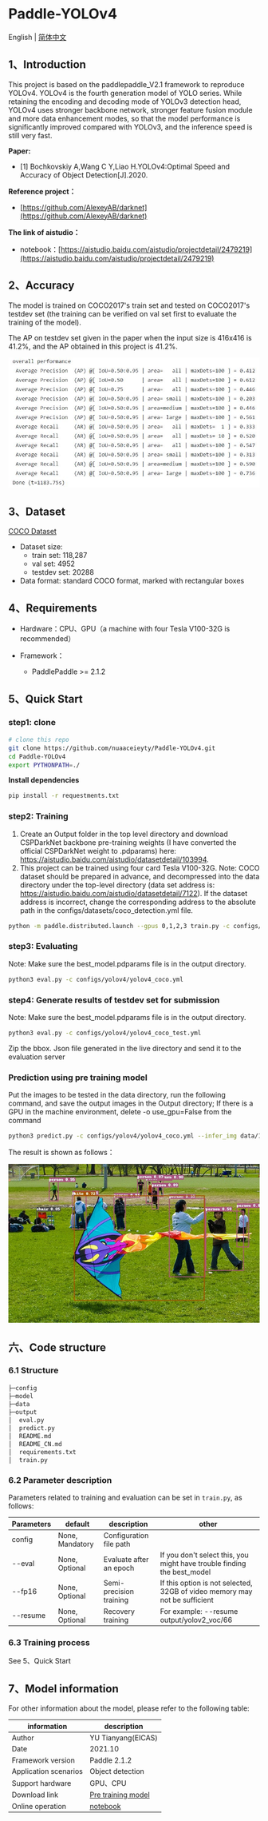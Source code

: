 # Paddle-YOLOv4

English | [简体中文](./README_CN.md)

## 1、Introduction

This project is based on the paddlepaddle_V2.1 framework to reproduce YOLOv4. YOLOv4 is the fourth generation model of YOLO series. While retaining the encoding and decoding mode of YOLOv3 detection head, YOLOv4 uses stronger backbone network, stronger feature fusion module and more data enhancement modes, so that the model performance is significantly improved compared with YOLOv3, and the inference speed is still very fast.

**Paper:**
- [1] Bochkovskiy A,Wang C Y,Liao H.YOLOv4:Optimal Speed and Accuracy of Object Detection[J].2020.

**Reference project：**
- [https://github.com/AlexeyAB/darknet](https://github.com/AlexeyAB/darknet)

**The link of aistudio：**
- notebook：[https://aistudio.baidu.com/aistudio/projectdetail/2479219](https://aistudio.baidu.com/aistudio/projectdetail/2479219)

## 2、Accuracy

The model is trained on COCO2017's train set and tested on COCO2017's testdev set (the training can be verified on val set first to evaluate the training of the model).

The AP on testdev set given in the paper when the input size is 416x416 is 41.2%, and the AP obtained in this project is 41.2%.

![result](result.JPG)

## 3、Dataset

[COCO Dataset](https://aistudio.baidu.com/aistudio/datasetdetail/7122)
- Dataset size:
    - train set: 118,287
    - val set: 4952
    - testdev set: 20288
- Data format: standard COCO format, marked with rectangular boxes
## 4、Requirements

- Hardware：CPU、GPU（a machine with four Tesla V100-32G is recommended）

- Framework：
  - PaddlePaddle >= 2.1.2
  
## 5、Quick Start

### step1: clone 

```bash
# clone this repo
git clone https://github.com/nuaaceieyty/Paddle-YOLOv4.git
cd Paddle-YOLOv4
export PYTHONPATH=./
```
**Install dependencies**
```bash
pip install -r requestments.txt
```

### step2: Training

1. Create an Output folder in the top level directory and download CSPDarkNet backbone pre-training weights (I have converted the official CSPDarkNet weight to .pdparams) here: https://aistudio.baidu.com/aistudio/datasetdetail/103994.
2. This project can be trained using four card Tesla V100-32G. Note: COCO dataset should be prepared in advance, and decompressed into the data directory under the top-level directory (data set address is: https://aistudio.baidu.com/aistudio/datasetdetail/7122). If the dataset address is incorrect, change the corresponding address to the absolute path in the configs/datasets/coco_detection.yml file.

```bash
python -m paddle.distributed.launch --gpus 0,1,2,3 train.py -c configs/yolov4/yolov4_coco.yml --eval
```

### step3: Evaluating
Note: Make sure the best_model.pdparams file is in the output directory.
```bash
python3 eval.py -c configs/yolov4/yolov4_coco.yml
```

### step4: Generate results of testdev set for submission
Note: Make sure the best_model.pdparams file is in the output directory.
```bash
python3 eval.py -c configs/yolov4/yolov4_coco_test.yml
```
Zip the bbox. Json file generated in the live directory and send it to the evaluation server

### Prediction using pre training model

Put the images to be tested in the data directory, run the following command, and save the output images in the Output directory; If there is a GPU in the machine environment, delete -o use_gpu=False from the command

```bash
python3 predict.py -c configs/yolov4/yolov4_coco.yml --infer_img data/1.jpg -o use_gpu=False
```
The result is shown as follows：

![result](output/1.jpg)

## 六、Code structure

### 6.1 Structure

```
├─config                          
├─model                                                     
├─data                            
├─output                          
│  eval.py                        
│  predict.py                     
│  README.md                      
│  README_CN.md                   
│  requirements.txt               
│  train.py                       
```
### 6.2 Parameter description

Parameters related to training and evaluation can be set in `train.py`, as follows:

|  Parameters   | default  | description | other |
|  ----  |  ----  |  ----  |  ----  |
| config| None, Mandatory| Configuration file path ||
| --eval| None, Optional| Evaluate after an epoch |If you don't select this, you might have trouble finding the best_model|
| --fp16| None, Optional| Semi-precision training |If this option is not selected, 32GB of video memory may not be sufficient|
| --resume| None, Optional | Recovery training |For example: --resume output/yolov2_voc/66|

### 6.3 Training process

See 5、Quick Start

## 7、Model information

For other information about the model, please refer to the following table:

| information | description |
| --- | --- |
| Author | YU Tianyang(EICAS)|
| Date | 2021.10 |
| Framework version | Paddle 2.1.2 |
| Application scenarios | Object detection |
| Support hardware | GPU、CPU |
| Download link | [Pre training model](https://aistudio.baidu.com/aistudio/datasetdetail/107066)|
| Online operation | [notebook](https://aistudio.baidu.com/aistudio/projectdetail/2479219)|
